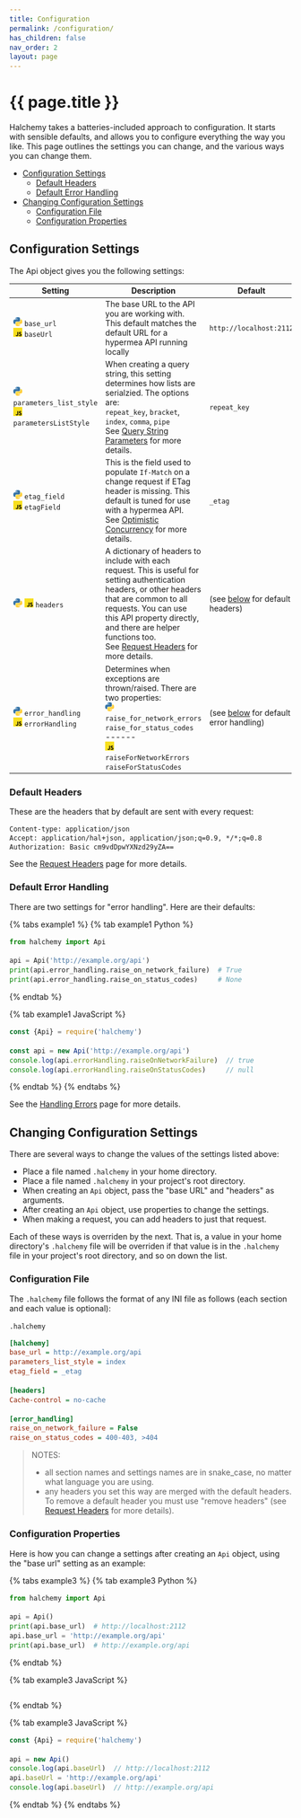 ```yaml
---
title: Configuration
permalink: /configuration/
has_children: false
nav_order: 2
layout: page
---
```

# {{ page.title }}
Halchemy takes a batteries-included approach to configuration.  It starts with sensible defaults, and allows you to configure everything the way you like.  This page outlines the settings you can change, and the various ways you can change them.

* [Configuration Settings](#configuration-settings)
  * [Default Headers](#default-headers)
  * [Default Error Handling](#default-error-handling)
* [Changing Configuration Settings](#changing-configuration-settings)
  * [Configuration File](#configuration-file)
  * [Configuration Properties](#configuration-properties)

## Configuration Settings
The Api object gives you the following settings:

<style>
table th:first-of-type {
  width: 26%
}
table th:nth-of-type(2) {
  width: 49%
}
table th:nth-of-type(3) {
  width: 25%
}
</style>

| Setting                                                                                                                                                            | Description                                                                                                                                                                                                                                                                                                                      | Default                                                       |
|--------------------------------------------------------------------------------------------------------------------------------------------------------------------|----------------------------------------------------------------------------------------------------------------------------------------------------------------------------------------------------------------------------------------------------------------------------------------------------------------------------------|---------------------------------------------------------------|
| ![python-16.png](..%2Fassets%2Fimg%2Fpython-16.png) `base_url`<br/>![javascript-16.png](..%2Fassets%2Fimg%2Fjavascript-16.png)  `baseUrl`                          | The base URL to the API you are working with.  This default matches the default URL for a hypermea API running locally                                                                                                                                                                                                           | `http://localhost:2112`                                       |
| ![python-16.png](..%2Fassets%2Fimg%2Fpython-16.png) `parameters_list_style`<br/>![javascript-16.png](..%2Fassets%2Fimg%2Fjavascript-16.png)  `parametersListStyle` | When creating a query string, this setting determines how lists are serialzied.  The options are:<br/>`repeat_key`, `bracket`, `index`, `comma`, `pipe`<br/>See [Query String Parameters](/parameters) for more details.                                                                                                         | `repeat_key`                                                  |
| ![python-16.png](..%2Fassets%2Fimg%2Fpython-16.png) `etag_field`<br/>![javascript-16.png](..%2Fassets%2Fimg%2Fjavascript-16.png)  `etagField`                      | This is the field used to populate `If-Match` on a change request if ETag header is missing.  This default is tuned for use with a hypermea API.<br/>See [Optimistic Concurrency](/concurrency) for more details.                                                                                                               | `_etag`                                                       | 
| ![python-16.png](..%2Fassets%2Fimg%2Fpython-16.png) ![javascript-16.png](..%2Fassets%2Fimg%2Fjavascript-16.png) `headers`                                          | A dictionary of headers to include with each request.  This is useful for setting authentication headers, or other headers that are common to all requests.  You can use this API property directly, and there are helper functions too.<br/>See [Request Headers](/headers) for more details.                                   | (see [below](#default-headers) for default headers)           |
| ![python-16.png](..%2Fassets%2Fimg%2Fpython-16.png) `error_handling`<br/>![javascript-16.png](..%2Fassets%2Fimg%2Fjavascript-16.png)  `errorHandling`              | Determines when exceptions are thrown/raised.  There are two properties: <br/>![python-16.png](..%2Fassets%2Fimg%2Fpython-16.png)<br/>`raise_for_network_errors` <br/>`raise_for_status_codes`<br/>------<br/>![javascript-16.png](..%2Fassets%2Fimg%2Fjavascript-16.png)<br/>`raiseForNetworkErrors`<br/> `raiseForStatusCodes` | (see [below](#default-error-handling) for default error handling) |

### Default Headers
These are the headers that by default are sent with every request:

```
Content-type: application/json
Accept: application/hal+json, application/json;q=0.9, */*;q=0.8
Authorization: Basic cm9vdDpwYXNzd29yZA==
```
See the [Request Headers](/headers) page for more details.

### Default Error Handling
There are two settings for "error handling".  Here are their defaults:

{% tabs example1 %}
{% tab example1 Python %}
```python
from halchemy import Api

api = Api('http://example.org/api')
print(api.error_handling.raise_on_network_failure)  # True
print(api.error_handling.raise_on_status_codes)     # None
```
{% endtab %}

{% tab example1 JavaScript %}
```javascript
const {Api} = require('halchemy')

const api = new Api('http://example.org/api')
console.log(api.errorHandling.raiseOnNetworkFailure)  // true
console.log(api.errorHandling.raiseOnStatusCodes)     // null
```
{% endtab %}
{% endtabs %}

See the [Handling Errors](/errors) page for more details.

## Changing Configuration Settings
There are several ways to change the values of the settings listed above:
* Place a file named `.halchemy` in your home directory.
* Place a file named `.halchemy` in your project's root directory.
* When creating an `Api` object, pass the "base URL" and "headers" as arguments.
* After creating an `Api` object, use properties to change the settings.
* When making a request, you can add headers to just that request.

Each of these ways is overriden by the next.  That is, a value in your home directory's `.halchemy` file will be overriden if that value is in the `.halchemy` file in your project's root directory, and so on down the list.

### Configuration File
The `.halchemy` file follows the format of any INI file as follows (each section and each value is optional):

`.halchemy`
```ini
[halchemy]
base_url = http://example.org/api
parameters_list_style = index
etag_field = _etag

[headers]
Cache-control = no-cache

[error_handling]
raise_on_network_failure = False
raise_on_status_codes = 400-403, >404
```

> NOTES: 
> * all section names and settings names are in snake_case, no matter what language you are using.
> * any headers you set this way are merged with the default headers.  To remove a default header you must use "remove headers" (see [Request Headers](/headers) for more details).

### Configuration Properties
Here is how you can change a settings after creating an `Api` object, using the "base url" setting as an example:

{% tabs example3 %}
{% tab example3 Python %}
```python
from halchemy import Api

api = Api()
print(api.base_url)  # http://localhost:2112
api.base_url = 'http://example.org/api'
print(api.base_url)  # http://example.org/api
```
{% endtab %}

{% tab example3 JavaScript %}
```javascript
```
{% endtab %}

{% tab example3 JavaScript %}
```javascript
const {Api} = require('halchemy')

api = new Api()
console.log(api.baseUrl)  // http://localhost:2112
api.baseUrl = 'http://example.org/api'
console.log(api.baseUrl)  // http://example.org/api

```
{% endtab %}
{% endtabs %}
